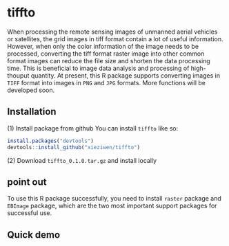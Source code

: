 # tiffto
When processing the remote sensing images of unmanned aerial vehicles or satellites, the grid images in tiff format contain a lot of useful information. However, when only the color information of the image needs to be processed, converting the tiff format raster image into other common format images can reduce the file size and shorten the data processing time. This is beneficial to image data analysis and processing of high-thouput quantity.
At present, this R package supports converting images in `TIFF` format into images in `PNG` and `JPG` formats.
More functions will be developed soon.

## Installation

(1) Install package from github
You can install `tiffto` like so:

``` r
install.packages("devtools")
devtools::install_github("xieziwen/tiffto")
```

(2) Download `tiffto_0.1.0.tar.gz` and install locally

## point out

To use this R package successfully, you need to install `raster` package and `EBImage` package, which are the two most important support packages for successful use.

## Quick demo


